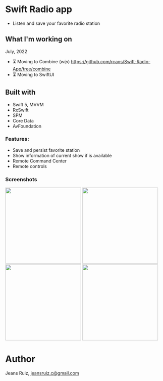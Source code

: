 # Swift Radio app

- Listen and save your favorite radio station

## What I'm working on

July, 2022
* ⏳ Moving to Combine (_wip_)  https://github.com/rcaos/Swift-Radio-App/tree/combine
* ⏳ Moving to SwiftUI

## Built with
- Swift 5, MVVM
- RxSwift
- SPM
- Core Data
- AvFoundation

### Features:
- Save and persist favorite station 
- Show information of current show if is available
- Remote Command Center
- Remote controls

### Screenshots
<p>
<img src="https://github.com/rcaos/RadiosPeru/blob/master/Screenshots/IMG_0758.PNG" width="240">
<img src="https://github.com/rcaos/RadiosPeru/blob/master/Screenshots/IMG_0759.PNG" width="240">
<img src="https://github.com/rcaos/RadiosPeru/blob/master/Screenshots/IMG_0761.PNG" width="240">
<img src="https://github.com/rcaos/RadiosPeru/blob/master/Screenshots/IMG_1531.PNG" width="240">
</p>

# Author
Jeans Ruiz, jeansruiz.c@gmail.com

